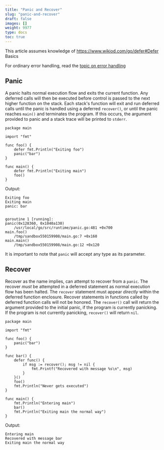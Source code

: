 ```yaml
---
title: "Panic and Recover"
slug: "panic-and-recover"
draft: false
images: []
weight: 9977
type: docs
toc: true
---
```


This article assumes knowledge of https://www.wikiod.com/go/defer#Defer Basics

For ordinary error handling, read the [topic on error handling]( https://www.wikiod.com/go/error-handling)

## Panic
A panic halts normal execution flow and exits the current function.  Any deferred calls will then be executed before control is passed to the next higher function on the stack.  Each stack's function will exit and run deferred calls until the panic is handled using a deferred `recover()`, or until the panic reaches `main()` and terminates the program.  If this occurs, the argument provided to panic and a stack trace will be printed to `stderr`.


    package main
    
    import "fmt"

    func foo() {
        defer fmt.Println("Exiting foo")
        panic("bar")
    }
    
    func main() {
        defer fmt.Println("Exiting main")
        foo()
    }

Output:

    Exiting foo
    Exiting main
    panic: bar


    goroutine 1 [running]:
    panic(0x128360, 0x1040a130)
        /usr/local/go/src/runtime/panic.go:481 +0x700
    main.foo()
        /tmp/sandbox550159908/main.go:7 +0x160
    main.main()
        /tmp/sandbox550159908/main.go:12 +0x120


It is important to note that `panic` will accept any type as its parameter.

## Recover
Recover as the name implies, can attempt to recover from a `panic`.
The recover *must* be attempted in a deferred statement as normal execution flow has been halted.  The `recover` statement must appear *directly* within the deferred function enclosure.  Recover statements in functions called by deferred function calls will not be honored.  The `recover()` call will return the argument provided to the initial panic, if the program is currently panicking.  If the program is not currently panicking, `recover()` will return `nil`.

    package main

    import "fmt"

    func foo() {
        panic("bar")
    }

    func bar() {
        defer func() {
            if msg := recover(); msg != nil {
                fmt.Printf("Recovered with message %s\n", msg)
            }
        }()
        foo()
        fmt.Println("Never gets executed")
    }

    func main() {
        fmt.Println("Entering main")
        bar()
        fmt.Println("Exiting main the normal way")
    }

Output:

    Entering main
    Recovered with message bar
    Exiting main the normal way

